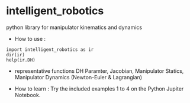 # intelligent_robotics
python library for manipulator kinematics and dynamics

- How to use : 
```
import intelligent_robotics as ir
dir(ir)
help(ir.DH)
```

- representative functions 
DH Paramter, Jacobian, Manipulator Statics, Manipulator Dynamics (Newton-Euler & Lagrangian)

- How to learn :
Try the included examples 1 to 4 on the Python Jupiter Notebook.
